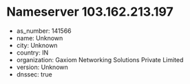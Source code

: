 # Nameserver 103.162.213.197

* as_number: 141566
* name: Unknown
* city: Unknown
* country: IN
* organization: Gaxiom Networking Solutions Private Limited
* version: Unknown
* dnssec: true
